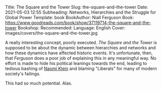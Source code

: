 Title: The Square and the Tower
Slug: the-square-and-the-tower
Date: 2021-05-03 12:55
Subheading: Networks, Hierarchies and the Struggle for Global Power
Template: book
BookAuthor: Niall Ferguson
Book: https://www.goodreads.com/book/show/37119714-the-square-and-the-tower
Bookshop: 
Recommended: 
Language: English
Cover: images/covers/the-square-and-the-tower.jpg

A really interesting concept, poorly executed. *The Square and the Tower* is supposed to be about the dynamic between hierarchies and networks and how these dynamics have affected historic events. It's unfortunate, then, that *Ferguson* does a poor job of explaining this in any meaningful way. No effort is made to hide his political leanings towards the end, leading to tedious bashing of [Naomi Klein](https://www.jacquescorbytuech.com/reading/no-logo) and blaming "Liberals" for many of modern society's failings.

This had so much potential. Alas.